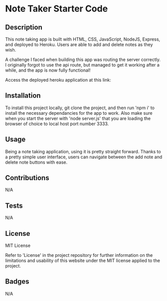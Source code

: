 # Note Taker Starter Code

## Description

This note taking app is built with HTML, CSS, JavaScript, NodeJS, Express, and deployed to Heroku. Users are able to add and delete notes as they wish.

A challenge I faced when building this app was routing the server correctly. I originally forgot to use the api route, but managed to get it working after a while, and the app is now fully functional!

Access the deployed heroku application at this link:



## Installation

To install this project locally, git clone the project, and then run 'npm i' to install the necessary dependancies for the app to work. Also make sure when you start the server with 'node server.js' that you are loading the browser of choice to local host port number 3333.

## Usage

Being a note taking application, using it is pretty straight forward. Thanks to a pretty simple user interface, users can navigate between the add note and delete note buttons with ease.

## Contributions

N/A

## Tests

N/A

## License

MIT License

Refer to 'License' in the project repository for further information on the limitations and usability of this website under the MIT license applied to the project.

## Badges

N/A